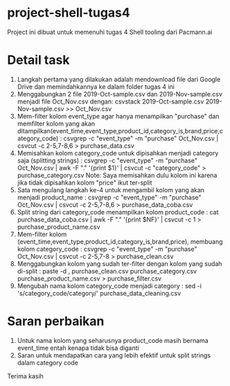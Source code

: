 # project-shell-tugas4
Project ini dibuat untuk memenuhi tugas 4 Shell tooling dari Pacmann.ai

# Detail task
1. Langkah pertama yang dilakukan adalah mendownload file dari Google Drive dan memindahkannya ke dalam folder tugas 4 ini
2. Menggabungkan 2 file 2019-Oct-sample.csv dan 2019-Nov-sample.csv menjadi file Oct_Nov.csv dengan: csvstack 2019-Oct-sample.csv 2019-Nov-sample.csv >> Oct_Nov.csv
3. Mem-filter kolom event_type agar hanya menampilkan "purchase" dan memfilter kolom yang akan ditampilkan(event_time,event_type,product_id,category_is,brand,price,category_code)
: csvgrep -c "event_type" -m "purchase" Oct_Nov.csv | csvcut -c 2-5,7-8,6 > purchase_data.csv
4. Memisahkan kolom category_code untuk dipisahkan menjadi category saja (splitting strings)
: csvgrep -c "event_type" -m "purchase" Oct_Nov.csv | awk -F "." '{print $1}' | csvcut -c "category_code" > purchase_category.csv
Note: Saya memisahkan dulu kolom ini karena jika tidak dipisahkan kolom "price" ikut ter-split
5. Sata mengulang langkah ke-4 untuk mengambil kolom yang akan menjadi product_name
: csvgrep -c "event_type" -m "purchase" Oct_Nov.csv | csvcut -c 2-5,7-8,6 > purchase_data_coba.csv
6. Split string dari category_code menampilkan kolom product_code 
: cat purchase_data_coba.csv | awk -F "." '{print $NF}' | csvcut -c 1 > purchase_product_name.csv
7. Mem-filter kolom (event_time,event_type,product_id,category_is,brand,price), membuang kolom category_code
: csvgrep -c "event_type" -m "purchase" Oct_Nov.csv | csvcut -c 2-5,7-8 > purchase_clean.csv
8. Menggabungkan kolom yang sudah ter-filter dengan kolom yang sudah di-split
: paste -d , purchase_clean.csv purchase_category.csv purchase_product_name.csv > purchase_filter.csv
9. Mengubah nama kolom category_code menjadi category
: sed -i 's/category_code/category/' purchase_data_cleaning.csv

# Saran perbaikan
1. Untuk nama kolom yang seharusnya product_code masih bernama event_time entah kenapa tidak bisa diganti
2. Saran untuk mendapatkan cara yang lebih efektif untuk split strings dalam category code

Terima kasih


